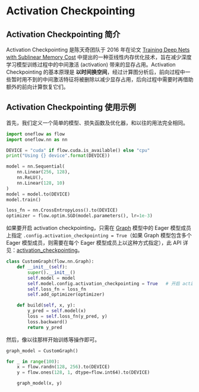 # Activation Checkpointing

## Activation Checkpointing 简介

Activation Checkpointing 是陈天奇团队于 2016 年在论文 [Training Deep Nets with Sublinear Memory Cost](https://arxiv.org/abs/1604.06174) 中提出的一种亚线性内存优化技术，旨在减少深度学习模型训练过程中的中间激活 (activation) 带来的显存占用。Activation Checkpointing 的基本原理是 **以时间换空间**，经过计算图分析后，前向过程中一些暂时用不到的中间激活特征将被删除以减少显存占用，后向过程中需要时再借助额外的前向计算恢复它们。

## Activation Checkpointing 使用示例

首先，我们定义一个简单的模型、损失函数及优化器，和以往的用法完全相同。
```python
import oneflow as flow
import oneflow.nn as nn

DEVICE = "cuda" if flow.cuda.is_available() else "cpu"
print("Using {} device".format(DEVICE))

model = nn.Sequential(
    nn.Linear(256, 128), 
    nn.ReLU(),
    nn.Linear(128, 10)
)
model = model.to(DEVICE)
model.train()

loss_fn = nn.CrossEntropyLoss().to(DEVICE)
optimizer = flow.optim.SGD(model.parameters(), lr=1e-3)
```

如果要开启 activation checkpointing，只需在 [Graph](../basics/08_nn_graph.md) 模型中的 Eager 模型成员上指定 `.config.activation_checkpointing = True`（如果 Graph 模型包含多个 Eager 模型成员，则需要在每个 Eager 模型成员上以这种方式指定），此 API 详见：[activation_checkpointing](https://oneflow.readthedocs.io/en/master/graph.html#oneflow.nn.graph.block_config.BlockConfig.activation_checkpointing)。
```python
class CustomGraph(flow.nn.Graph):
    def __init__(self):
        super().__init__()
        self.model = model
        self.model.config.activation_checkpointing = True   # 开启 activation checkpointing
        self.loss_fn = loss_fn
        self.add_optimizer(optimizer)

    def build(self, x, y):
        y_pred = self.model(x)
        loss = self.loss_fn(y_pred, y)
        loss.backward()
        return y_pred
```

然后，像以往那样开始训练等操作即可。
```python
graph_model = CustomGraph()

for _ in range(100):
    x = flow.randn(128, 256).to(DEVICE)
    y = flow.ones(128, 1, dtype=flow.int64).to(DEVICE)

    graph_model(x, y)
```
